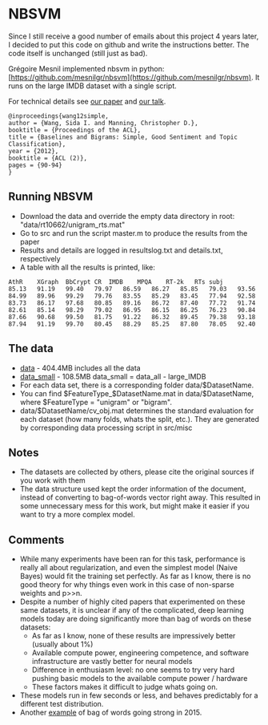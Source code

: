 # NBSVM
Since I still receive a good number of emails about this project 4 years later,
I decided to put this code on github and write the
instructions better. The code itself is unchanged (still just as bad).

Grégoire Mesnil implemented nbsvm in python:
[https://github.com/mesnilgr/nbsvm](https://github.com/mesnilgr/nbsvm).
It runs on the large IMDB dataset with a single script.

For technical details see [our paper](wang12simple.pdf) and
[our talk](wang12simple_slides.pdf).

```
@inproceedings{wang12simple, 
author = {Wang, Sida I. and Manning, Christopher D.}, 
booktitle = {Proceedings of the ACL}, 
title = {Baselines and Bigrams: Simple, Good Sentiment and Topic Classification}, 
year = {2012}, 
booktitle = {ACL (2)}, 
pages = {90-94} 
} 
```

## Running NBSVM
- Download the data and override the empty data directory in root: "data/rt10662/unigram_rts.mat"
- Go to src and run the script master.m to produce the results from the paper
- Results and details are logged in resultslog.txt and details.txt, respectively
- A table with all the results is printed, like:

```
AthR	XGraph	BbCrypt	CR	IMDB	MPQA	RT-2k	RTs	subj	
85.13	91.19	99.40	79.97	86.59	86.27	85.85	79.03	93.56	
84.99	89.96	99.29	79.76	83.55	85.29	83.45	77.94	92.58	
83.73	86.17	97.68	80.85	89.16	86.72	87.40	77.72	91.74	
82.61	85.14	98.29	79.02	86.95	86.15	86.25	76.23	90.84	
87.66	90.68	99.50	81.75	91.22	86.32	89.45	79.38	93.18	
87.94	91.19	99.70	80.45	88.29	85.25	87.80	78.05	92.40	
```

## The data
- [data](http://www.stanford.edu/~sidaw/projects/data_NB_ACL12.zip) - 404.4MB includes all the data
- [data_small](http://www.stanford.edu/~sidaw/projects/datasmall_NB_ACL12.zip) - 108.5MB
  data_small = data_all - large_IMDB
- For each data set, there is a corresponding folder data/$DatasetName.
- You can find $FeatureType_$DatasetName.mat in data/$DatasetName, where
$FeatureType = "unigram" or "bigram".
- data/$DatasetName/cv_obj.mat determines the standard evaluation for each dataset (how many
  folds, whats the split, etc.). They are generated by corresponding
  data processing script in src/misc

## Notes
- The datasets are collected by others, please cite the original sources if you work with them
- The data structure used kept the order information of the document, instead of
converting to bag-of-words vector right away. This resulted in some
unnecessary mess for this work, but might make it easier if you want
to try a more complex model.

## Comments
- While many experiments have been ran for this task, performance is
  really all about regularization, and even the simplest model (Naive
  Bayes) would fit the training set perfectly. As far as I know, there is no good
  theory for why things even work in this case of non-sparse weights
  and p>>n.
- Despite a number of highly cited papers that experimented on these same
  datasets, it is unclear if any of the complicated, deep learning models
  today are doing significantly more than bag of words on these datasets:
  - As far as I know, none of these results are impressively better (usually about 1%)
  - Available compute power, engineering competence, and software infrastructure are vastly better for neural models
  - Difference in enthusiasm level: no one seems to try very hard pushing basic models to the available compute power / hardware 
  - These factors makes it difficult to judge whats going on.
- These models run in few seconds or less, and
  behaves predictably for a different test distribution.
- Another [example](http://arxiv.org/abs/1512.02167) of bag of words going strong in 2015.
